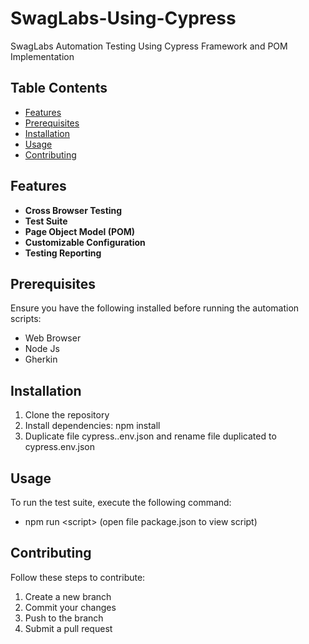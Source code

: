 # SwagLabs-Using-Cypress
SwagLabs Automation Testing Using Cypress Framework and POM Implementation

## Table Contents
- [Features](#Features)
- [Prerequisites](#Prerequisites)
- [Installation](#Installation)
- [Usage](#Usage)
- [Contributing](#Contributing)

## Features
- **Cross Browser Testing**
- **Test Suite**
- **Page Object Model (POM)**
- **Customizable Configuration**
- **Testing Reporting**

## Prerequisites
Ensure you have the following installed before running the automation scripts:
- Web Browser
- Node Js
- Gherkin

## Installation
1. Clone the repository
2. Install dependencies: npm install
3. Duplicate file cypress..env.json and rename file duplicated to cypress.env.json

## Usage
To run the test suite, execute the following command:
- npm run &lt;script&gt; (open file package.json to view script)

## Contributing
Follow these steps to contribute:
1. Create a new branch
2. Commit your changes
3. Push to the branch
4. Submit a pull request